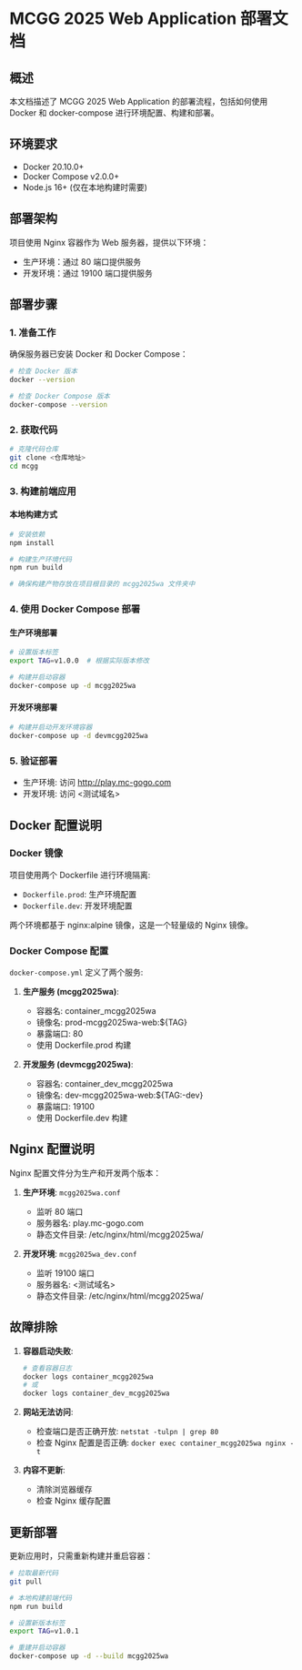# MCGG 2025 Web Application 部署文档

## 概述

本文档描述了 MCGG 2025 Web Application 的部署流程，包括如何使用 Docker 和 docker-compose 进行环境配置、构建和部署。

## 环境要求

- Docker 20.10.0+
- Docker Compose v2.0.0+
- Node.js 16+ (仅在本地构建时需要)

## 部署架构

项目使用 Nginx 容器作为 Web 服务器，提供以下环境：

- 生产环境：通过 80 端口提供服务
- 开发环境：通过 19100 端口提供服务

## 部署步骤

### 1. 准备工作

确保服务器已安装 Docker 和 Docker Compose：

```bash
# 检查 Docker 版本
docker --version

# 检查 Docker Compose 版本
docker-compose --version
```

### 2. 获取代码

```bash
# 克隆代码仓库
git clone <仓库地址>
cd mcgg
```

### 3. 构建前端应用

#### 本地构建方式

```bash
# 安装依赖
npm install

# 构建生产环境代码
npm run build

# 确保构建产物存放在项目根目录的 mcgg2025wa 文件夹中
```

### 4. 使用 Docker Compose 部署

#### 生产环境部署

```bash
# 设置版本标签
export TAG=v1.0.0  # 根据实际版本修改

# 构建并启动容器
docker-compose up -d mcgg2025wa
```

#### 开发环境部署

```bash
# 构建并启动开发环境容器
docker-compose up -d devmcgg2025wa
```

### 5. 验证部署

- 生产环境: 访问 http://play.mc-gogo.com
- 开发环境: 访问 <测试域名>

## Docker 配置说明

### Docker 镜像

项目使用两个 Dockerfile 进行环境隔离:

- `Dockerfile.prod`: 生产环境配置
- `Dockerfile.dev`: 开发环境配置

两个环境都基于 nginx:alpine 镜像，这是一个轻量级的 Nginx 镜像。

### Docker Compose 配置

`docker-compose.yml` 定义了两个服务:

1. **生产服务 (mcgg2025wa)**:
   - 容器名: container_mcgg2025wa
   - 镜像名: prod-mcgg2025wa-web:${TAG}
   - 暴露端口: 80
   - 使用 Dockerfile.prod 构建

2. **开发服务 (devmcgg2025wa)**:
   - 容器名: container_dev_mcgg2025wa
   - 镜像名: dev-mcgg2025wa-web:${TAG:-dev}
   - 暴露端口: 19100
   - 使用 Dockerfile.dev 构建

## Nginx 配置说明

Nginx 配置文件分为生产和开发两个版本：

1. **生产环境**: `mcgg2025wa.conf`
   - 监听 80 端口
   - 服务器名: play.mc-gogo.com
   - 静态文件目录: /etc/nginx/html/mcgg2025wa/

2. **开发环境**: `mcgg2025wa_dev.conf`
   - 监听 19100 端口
   - 服务器名: <测试域名>
   - 静态文件目录: /etc/nginx/html/mcgg2025wa/

## 故障排除

1. **容器启动失败**:
   ```bash
   # 查看容器日志
   docker logs container_mcgg2025wa
   # 或
   docker logs container_dev_mcgg2025wa
   ```

2. **网站无法访问**:
   - 检查端口是否正确开放: `netstat -tulpn | grep 80`
   - 检查 Nginx 配置是否正确: `docker exec container_mcgg2025wa nginx -t`

3. **内容不更新**:
   - 清除浏览器缓存
   - 检查 Nginx 缓存配置

## 更新部署

更新应用时，只需重新构建并重启容器：

```bash
# 拉取最新代码
git pull

# 本地构建前端代码
npm run build

# 设置新版本标签
export TAG=v1.0.1

# 重建并启动容器
docker-compose up -d --build mcgg2025wa
``` 